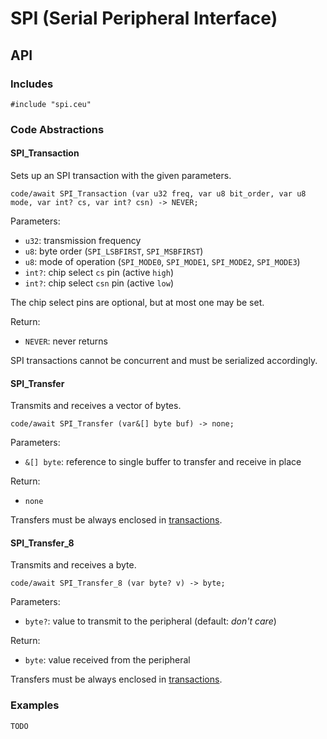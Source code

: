 # SPI (Serial Peripheral Interface)

## API

### Includes

```
#include "spi.ceu"
```

### Code Abstractions

#### SPI_Transaction

Sets up an SPI transaction with the given parameters.

```
code/await SPI_Transaction (var u32 freq, var u8 bit_order, var u8 mode, var int? cs, var int? csn) -> NEVER;
```

Parameters:

- `u32`:  transmission frequency
- `u8`:   byte order (`SPI_LSBFIRST`, `SPI_MSBFIRST`)
- `u8`:   mode of operation (`SPI_MODE0`, `SPI_MODE1`, `SPI_MODE2`, `SPI_MODE3`)
- `int?`: chip select `cs`  pin (active `high`)
- `int?`: chip select `csn` pin (active `low`)

The chip select pins are optional, but at most one may be set.

Return:

- `NEVER`: never returns

SPI transactions cannot be concurrent and must be serialized accordingly.

#### SPI_Transfer

Transmits and receives a vector of bytes.

```
code/await SPI_Transfer (var&[] byte buf) -> none;
```

Parameters:

- `&[] byte`: reference to single buffer to transfer and receive in place

Return:

- `none`

Transfers must be always enclosed in [transactions](#spi_transaction).

#### SPI_Transfer_8

Transmits and receives a byte.

```
code/await SPI_Transfer_8 (var byte? v) -> byte;
```

Parameters:

- `byte?`: value to transmit to the peripheral (default: *don't care*)

Return:

- `byte`: value received from the peripheral

Transfers must be always enclosed in [transactions](#spi_transaction).

### Examples

`TODO`
